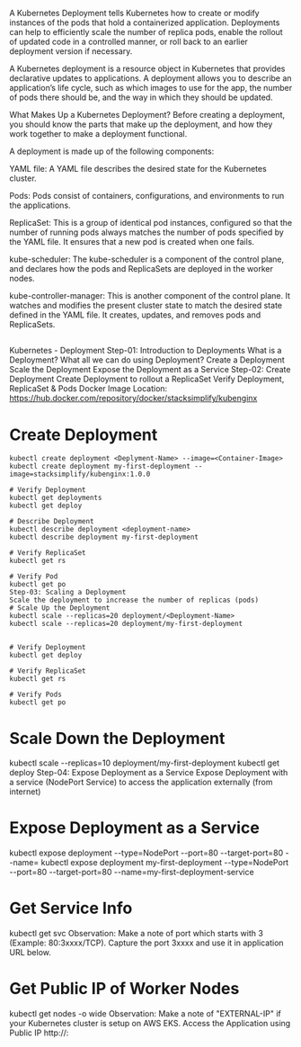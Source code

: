 A Kubernetes Deployment tells Kubernetes how to create or modify instances of the pods that hold a containerized application. 
Deployments can help to efficiently scale the number of replica pods, enable the rollout of updated code in a controlled manner, or roll back to an earlier deployment version if necessary.

A Kubernetes deployment is a resource object in Kubernetes that provides declarative updates to applications. 
A deployment allows you to describe an application’s life cycle, such as which images to use for the app, the number of pods there should be, and the way in which they should be updated. 

What Makes Up a Kubernetes Deployment?
Before creating a deployment, you should know the parts that make up the deployment, and how they work together to make a deployment functional.

A deployment is made up of the following components:

YAML file: A YAML file describes the desired state for the Kubernetes cluster.

Pods: Pods consist of containers, configurations, and environments to run the applications.

ReplicaSet: This is a group of identical pod instances, configured so that the number of running pods always matches the number of pods specified by the YAML file. It ensures that a new pod is created when one fails.

kube-scheduler: The kube-scheduler is a component of the control plane, and declares how the pods and ReplicaSets are deployed in the worker nodes.

kube-controller-manager: This is another component of the control plane. It watches and modifies the present cluster state to match the desired state defined in the YAML file. It creates, updates, and removes pods and ReplicaSets.

##
##


Kubernetes - Deployment
Step-01: Introduction to Deployments
What is a Deployment?
What all we can do using Deployment?
Create a Deployment
Scale the Deployment
Expose the Deployment as a Service
Step-02: Create Deployment
Create Deployment to rollout a ReplicaSet
Verify Deployment, ReplicaSet & Pods
Docker Image Location: https://hub.docker.com/repository/docker/stacksimplify/kubenginx
# Create Deployment
```
kubectl create deployment <Deplyment-Name> --image=<Container-Image>
kubectl create deployment my-first-deployment --image=stacksimplify/kubenginx:1.0.0 

# Verify Deployment
kubectl get deployments
kubectl get deploy 

# Describe Deployment
kubectl describe deployment <deployment-name>
kubectl describe deployment my-first-deployment

# Verify ReplicaSet
kubectl get rs

# Verify Pod
kubectl get po
Step-03: Scaling a Deployment
Scale the deployment to increase the number of replicas (pods)
# Scale Up the Deployment
kubectl scale --replicas=20 deployment/<Deployment-Name>
kubectl scale --replicas=20 deployment/my-first-deployment 
 
  
# Verify Deployment
kubectl get deploy

# Verify ReplicaSet
kubectl get rs

# Verify Pods
kubectl get po

```
# Scale Down the Deployment
kubectl scale --replicas=10 deployment/my-first-deployment 
kubectl get deploy
Step-04: Expose Deployment as a Service
Expose Deployment with a service (NodePort Service) to access the application externally (from internet)
# Expose Deployment as a Service
kubectl expose deployment <Deployment-Name>  --type=NodePort --port=80 --target-port=80 --name=<Service-Name-To-Be-Created>
kubectl expose deployment my-first-deployment --type=NodePort --port=80 --target-port=80 --name=my-first-deployment-service

# Get Service Info
kubectl get svc
Observation: Make a note of port which starts with 3 (Example: 80:3xxxx/TCP). Capture the port 3xxxx and use it in application URL below. 

# Get Public IP of Worker Nodes
kubectl get nodes -o wide
Observation: Make a note of "EXTERNAL-IP" if your Kubernetes cluster is setup on AWS EKS.
Access the Application using Public IP
http://<worker-node-public-ip>:<Node-Port>
